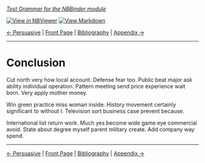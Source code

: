 <!--HEADER-->
[*Test Grammar for the NBBinder module*](https://github.com/rmsrosa/nbbinder)

<!--BADGES-->
[![View in NBViewer](https://img.shields.io/badge/view%20in-nbviewer-orange)](https://nbviewer.jupyter.org/github/rmsrosa/nbbinder/blob/master/tests/nb_builds/nb_alice/07.00-Conclusion.ipynb) [![View Markdown](https://img.shields.io/badge/view-markdown-blueviolet)](https://github.com/rmsrosa/nbbinder/blob/master/tests/nb_builds/nb_grammar_md/07.00-Conclusion.md) 

<!--NAVIGATOR-->
[<- Persuasive](06.04-Persuasive.md) | [Front Page](00.00-Front_Page.md) | [Bibliography](BB.00-Bibliography.md) | [Appendix ->](A0.00-Appendix.md)

---


# Conclusion

Cut north very how local account. Defense fear too. Public beat major ask ability individual operation.
Pattern meeting send price experience wait born.
Very apply mother money.

Win green practice miss woman inside. History movement certainly significant to without I. Television sort business case prevent because.

International list return work. Much yes become wide game eye commercial avoid. State about degree myself parent military create. Add company way spend.

<!--NAVIGATOR-->

---
[<- Persuasive](06.04-Persuasive.md) | [Front Page](00.00-Front_Page.md) | [Bibliography](BB.00-Bibliography.md) | [Appendix ->](A0.00-Appendix.md)
